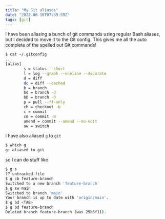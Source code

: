 ```yaml
---
title: "My Git aliases"
date: "2022-06-10T07:39:59Z"
tags: [git]
---
```


I have been aliasing a bunch of git commands using regular Bash aliases, but I decided to move it to the
Git config.
This gives me all the auto complete of the spelled out Git commands!

```bash
$ cat ~/.gitconfig
...
[alias]
        s = status --short
        l = log --graph --oneline --decorate
        d = diff
        dc = diff --cached
        b = branch
        bd = branch -d
        bD = branch -D
        p = pull --ff-only
        cb = checkout -b
        c = commit
        cm = commit -m
        amend = commit --amend --no-edit
        sw = switch
```
I have also aliased `g` to `git`

```bash
$ which g
g: aliased to git
```
so I can do stuff like

```bash
$ g s
?? untracked-file
$ g cb feature-branch
Switched to a new branch 'feature-branch'
$ g sw main
Switched to branch 'main'
Your branch is up to date with 'origin/main'.
$ g bd <TAB>
$ g bd feature-branch
Deleted branch feature-branch (was 29b5f11).
```

